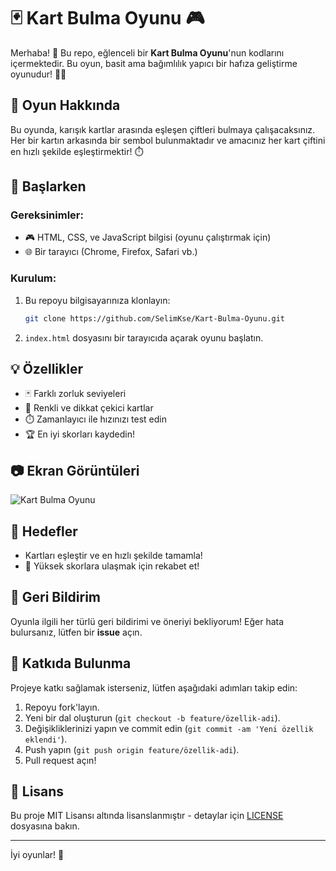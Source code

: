 
# 🃏 Kart Bulma Oyunu 🎮

Merhaba! 👋 Bu repo, eğlenceli bir **Kart Bulma Oyunu**'nun kodlarını içermektedir. Bu oyun, basit ama bağımlılık yapıcı bir hafıza geliştirme oyunudur! 🧠✨

## 📝 Oyun Hakkında

Bu oyunda, karışık kartlar arasında eşleşen çiftleri bulmaya çalışacaksınız. Her bir kartın arkasında bir sembol bulunmaktadır ve amacınız her kart çiftini en hızlı şekilde eşleştirmektir! ⏱️

## 🚀 Başlarken

### Gereksinimler:

- 🎮 HTML, CSS, ve JavaScript bilgisi (oyunu çalıştırmak için)
- 🌐 Bir tarayıcı (Chrome, Firefox, Safari vb.)

### Kurulum:

1. Bu repoyu bilgisayarınıza klonlayın:
   ```bash
   git clone https://github.com/SelimKse/Kart-Bulma-Oyunu.git
   ```
2. `index.html` dosyasını bir tarayıcıda açarak oyunu başlatın.

## 💡 Özellikler

- 🃏 Farklı zorluk seviyeleri
- 🧩 Renkli ve dikkat çekici kartlar
- ⏱️ Zamanlayıcı ile hızınızı test edin
- 🏆 En iyi skorları kaydedin!

## 📷 Ekran Görüntüleri

![Kart Bulma Oyunu](screenshot.png)

## 🎯 Hedefler

- Kartları eşleştir ve en hızlı şekilde tamamla!
- 🏅 Yüksek skorlara ulaşmak için rekabet et!

## 💬 Geri Bildirim

Oyunla ilgili her türlü geri bildirimi ve öneriyi bekliyorum! Eğer hata bulursanız, lütfen bir **issue** açın. 

## 👥 Katkıda Bulunma

Projeye katkı sağlamak isterseniz, lütfen aşağıdaki adımları takip edin:

1. Repoyu fork'layın.
2. Yeni bir dal oluşturun (`git checkout -b feature/özellik-adi`).
3. Değişikliklerinizi yapın ve commit edin (`git commit -am 'Yeni özellik eklendi'`).
4. Push yapın (`git push origin feature/özellik-adi`).
5. Pull request açın!

## 📜 Lisans

Bu proje MIT Lisansı altında lisanslanmıştır - detaylar için [LICENSE](LICENSE) dosyasına bakın.

---

İyi oyunlar! 🎉
